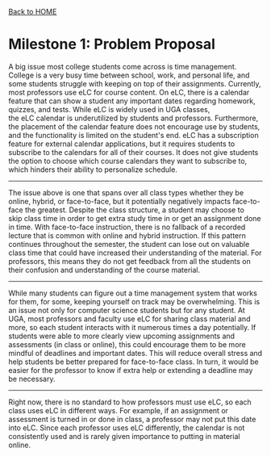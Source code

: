 [Back to HOME](../README.md)

# Milestone 1: Problem Proposal

 A big issue most college students come across is time management. College is a very busy time between school, work, and personal life, and some students struggle with keeping on top of their assignments. Currently, most professors use eLC for course content. On eLC, there is a calendar feature that can show a student any important dates regarding homework, quizzes, and tests. While eLC is widely used in UGA classes, the eLC calendar is underutilized by students and professors. Furthermore, the placement of the calendar feature does not encourage use by students, and the functionality is limited on the student's end. eLC has a subscription feature for external calendar applications, but it requires students to subscribe to the calendars for all of their courses. It does not give students the option to choose which course calendars they want to subscribe to, which hinders their ability to personalize schedule. 


----


The issue above is one that spans over all class types whether they be online, hybrid, or face-to-face, but it potentially negatively impacts face-to-face the greatest. Despite the class structure, a student may choose to skip class time in order to get extra study time in or get an assignment done in time. With face-to-face instruction, there is no fallback of a recorded lecture that is common with online and hybrid instruction. If this pattern continues throughout the semester, the student can lose out on valuable class time that could have increased their understanding of the material. For professors, this means they do not get feedback from all the students on their confusion and understanding of the course material. 


---


While many students can figure out a time management system that works for them, for some, keeping yourself on track may be overwhelming. This is an issue not only for computer science students but for any student. At UGA, most professors and faculty use eLC for sharing class material and more, so each student interacts with it numerous times a day potentially. If students were able to more clearly view upcoming assignments and assessments (in class or online), this could encourage them to be more mindful of deadlines and important dates. This will reduce overall stress and help students be better prepared for face-to-face class. In turn, it would be easier for the professor to know if extra help or extending a deadline may be necessary. 


----
       
 Right now, there is no standard to how professors must use eLC, so each class uses eLC in different ways. For example, if an assignment or assessment is turned in or done in class, a professor may not put this date into eLC. Since each professor uses eLC differently, the calendar is not consistently used and is rarely given importance to putting in material online. 

 
